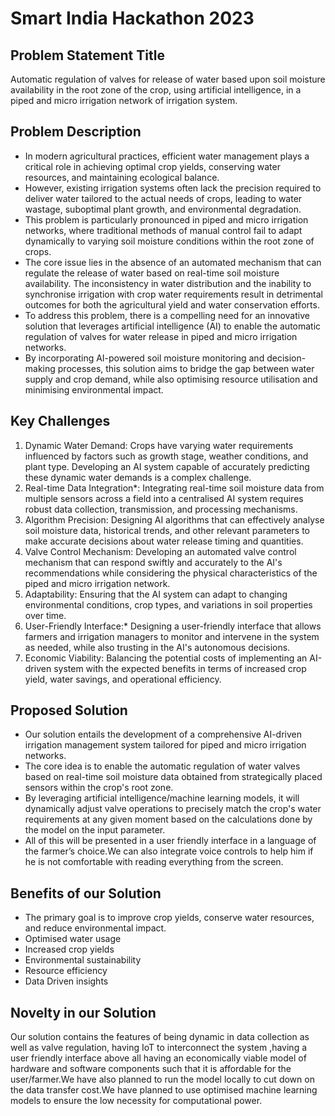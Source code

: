 # Smart India Hackathon 2023

## Problem Statement Title

Automatic regulation of valves for release of water based upon soil moisture availability in the root zone of the crop, using artificial intelligence, in a piped and micro irrigation network of irrigation system.

## Problem Description

- In modern agricultural practices, efficient water management plays a critical role in achieving optimal crop yields, conserving water resources, and maintaining ecological balance.
- However, existing irrigation systems often lack the precision required to deliver water tailored to the actual needs of crops, leading to water wastage, suboptimal plant growth, and environmental degradation.
- This problem is particularly pronounced in piped and micro irrigation networks, where traditional methods of manual control fail to adapt dynamically to varying soil moisture conditions within the root zone of crops.
- The core issue lies in the absence of an automated mechanism that can regulate the release of water based on real-time soil moisture availability. The inconsistency in water distribution and the inability to synchronise irrigation with crop water requirements result in detrimental outcomes for both the agricultural yield and water conservation efforts.
- To address this problem, there is a compelling need for an innovative solution that leverages artificial intelligence (AI) to enable the automatic regulation of valves for water release in piped and micro irrigation networks.
- By incorporating AI-powered soil moisture monitoring and decision-making processes, this solution aims to bridge the gap between water supply and crop demand, while also optimising resource utilisation and minimising environmental impact.

## Key Challenges

  1.  Dynamic Water Demand: Crops have varying water requirements influenced by factors such as growth stage, weather conditions, and plant type. Developing an AI system capable of accurately predicting these dynamic water demands is a complex challenge. 
  2. Real-time Data Integration*: Integrating real-time soil moisture data from multiple sensors across a field into a centralised AI system requires robust data collection, transmission, and processing mechanisms. 
  3. Algorithm Precision: Designing AI algorithms that can effectively analyse soil moisture data, historical trends, and other relevant parameters to make accurate decisions about water release timing and quantities. 
  4. Valve Control Mechanism: Developing an automated valve control mechanism that can respond swiftly and accurately to the AI's recommendations while considering the physical characteristics of the piped and micro irrigation network. 
  5. Adaptability: Ensuring that the AI system can adapt to changing environmental conditions, crop types, and variations in soil properties over time. 
  6. User-Friendly Interface:* Designing a user-friendly interface that allows farmers and irrigation managers to monitor and intervene in the system as needed, while also trusting in the AI's autonomous decisions. 
  7. Economic Viability: Balancing the potential costs of implementing an AI-driven system with the expected benefits in terms of increased crop yield, water savings, and operational efficiency.

## Proposed Solution

- Our solution entails the development of a comprehensive AI-driven irrigation management system tailored for piped and micro irrigation networks.
- The core idea is to enable the automatic regulation of water valves based on real-time soil moisture data obtained from strategically placed sensors within the crop's root zone.
- By leveraging artificial intelligence/machine learning models, it will dynamically adjust valve operations to precisely match the crop's water requirements at any given moment based on the calculations done by the model on the input parameter.
- All of this will be presented in a user friendly interface in a language of the farmer’s choice.We can also integrate voice controls to help him if he is not comfortable with reading everything from the screen.

## Benefits of our Solution

- The primary goal is to improve crop yields, conserve water resources, and reduce environmental impact.
- Optimised water usage
- Increased crop yields
- Environmental sustainability
- Resource efficiency
- Data Driven insights

## Novelty in our Solution

Our solution contains the features of being dynamic in data collection as well as valve regulation, having IoT to interconnect the system ,having a user friendly interface above all having an economically viable model of hardware and software components such that it is affordable for the user/farmer.We have also planned to run the model locally to cut down on the data transfer cost.We have planned to use optimised machine learning models to ensure the low necessity for computational power.

